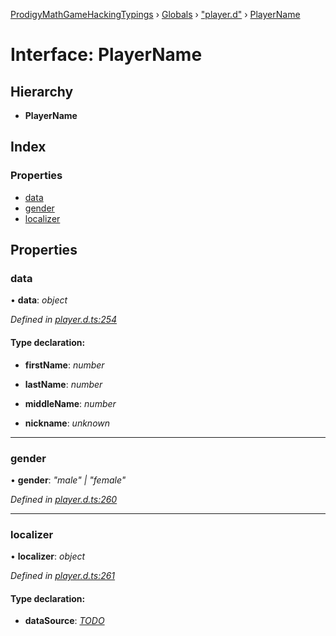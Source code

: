 [ProdigyMathGameHackingTypings](../README.md) › [Globals](../globals.md) › ["player.d"](../modules/_player_d_.md) › [PlayerName](_player_d_.playername.md)

# Interface: PlayerName

## Hierarchy

* **PlayerName**

## Index

### Properties

* [data](_player_d_.playername.md#data)
* [gender](_player_d_.playername.md#gender)
* [localizer](_player_d_.playername.md#localizer)

## Properties

###  data

• **data**: *object*

*Defined in [player.d.ts:254](https://github.com/PatheticMustan/ProdigyMathGameHacking/blob/1e42e89/typings/player.d.ts#L254)*

#### Type declaration:

* **firstName**: *number*

* **lastName**: *number*

* **middleName**: *number*

* **nickname**: *unknown*

___

###  gender

• **gender**: *"male" | "female"*

*Defined in [player.d.ts:260](https://github.com/PatheticMustan/ProdigyMathGameHacking/blob/1e42e89/typings/player.d.ts#L260)*

___

###  localizer

• **localizer**: *object*

*Defined in [player.d.ts:261](https://github.com/PatheticMustan/ProdigyMathGameHacking/blob/1e42e89/typings/player.d.ts#L261)*

#### Type declaration:

* **dataSource**: *[TODO](../modules/_util_d_.md#todo)*
